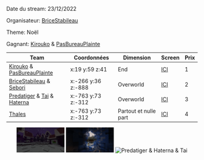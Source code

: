 Date du stream: 23/12/2022

Organisateur: [BriceStabileau](https://lyna.netlify.app/bricestabileau)

Theme: Noël

Gagnant: [Kirouko](https://lyna.netlify.app/kirouko_gaming) & [PasBureauPlainte](https://www.youtube.com/watch?v=BBJa32lCaaY)

|Team|Coordonnées|Dimension|Screen|Prix|
|----|--------|----|----|----|
|[Kirouko](https://lyna.netlify.app/kirouko_gaming) & [PasBureauPlainte](https://www.youtube.com/watch?v=BBJa32lCaaY)|x:19 y:59 z:41|End|[ICI](./Screen/Kirouko%20%26%20PasBureauPlainte/)|1|
|[BriceStabileau](https://lyna.netlify.app/bricestabileau) & [Sebori](https://www.youtube.com/watch?v=BBJa32lCaaY)|x:-266 y:36 z:-888|Overworld|[ICI](./Screen/Brice%20%26%20Sebori/)|2|
|[Predatiger](https://lyna.netlify.app/Predatiger) & [Tai](https://lyna.netlify.app/la_chaine_de_tai) & [Haterna](https://lyna.netlify.app/HaternaTwitch)|x:-763 y:73 z:-312|Overworld|[ICI](./Screen/Tai%20%26%20Predatiger%20%26%20Haterna/)|3|
|[Thales](https://lyna.netlify.app/Thales49)|x:-763 y:73 z:-312|Partout et nulle part|[ICI](https://www.youtube.com/watch?v=BBJa32lCaaY)|4|


<p style="text-align: center">
    <img src="./Screen/Kirouko & PasBureauPlainte/2023-03-04_17.15.15.png" width="25%" alt="Kirouko & PasBureauPlainte"/>
    <img src="./Screen/Brice & Sebori/2023-03-04_17.29.00.png" width="25%" alt="BriceStabileau & Sebori"/>
    <img src="./Screen/Tai & Predatiger & Haterna/2023-03-04_17.19.36.png" width="25%" alt="Predatiger & Haterna & Tai"/>
</p>